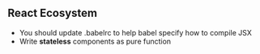## React Ecosystem
* You should update .babelrc to help babel specify how to compile JSX
* Write **stateless** components as pure function
